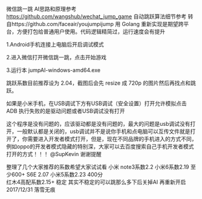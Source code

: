微信跳一跳 AI思路和原理参考 https://github.com/wangshub/wechat_jump_game 自动跳跃算法细节参考
转自https://github.com/faceair/youjumpijump
用 Golang 重新实现是期望跨平台，方便打包给普通用户使用。代码逻辑精简过，运行速度会有提升

1.Android手机连接上电脑后开启调试模式

2.进入微信打开微信跳一跳，点击开始游戏

3.运行本 jumpAI-windows-amd64.exe

跳跃系数目前推荐设为 2.04，截图后会先 resize 成 720p 的图片然后再找点和跳跃。
 
如果是小米手机，在USB调试下方有USB调试（安全设置）打开允许模拟点击
ADB 执行失败的是驱动问题或者USB调试没有打开

这个程序是没有问题的，应该驱动都是没有问题的，最大的问题是usb调试没有打开，一般默认都是关闭的，usb调试并不是说你手机和点电脑可以互传文件就是打开了，你需要进入开发者模式打开，但是，现在不同品牌的手机进入的方式不同，例如oppo的开发者模式隐藏的特别深，大家可以去百度搜索自己手机开发者模式打开的方式！！！ @SupKevin 谢谢提醒

整理了几个大家推荐的系数希望大家试试看
小米 note3系数2.2  小米6系数2.19 至少600+  S6E 2.07   小米5系数2.23 400分  
红木4高配系数2.15+ 稳定 其实不稳定的可以跳那么多下后关掉AI 再重新开启  
2017/12/31
落雪无痕
